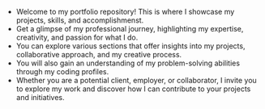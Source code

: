 - Welcome to my portfolio repository! This is where I showcase my projects, skills, and accomplishmenst.<br>
- Get a glimpse of my professional journey, highlighting my expertise, creativity, and passion for what I do.<br>
- You can explore various sections that offer insights into my projects, collaborative approach, and my creative process.<br>
- You will also gain an understanding of my problem-solving abilities through my coding profiles.<br>
- Whether you are a potential client, employer, or collaborator, I invite you to explore my work and discover how I can contribute to your projects and initiatives.
